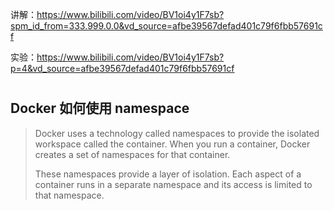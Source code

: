 
讲解：https://www.bilibili.com/video/BV1oi4y1F7sb?spm_id_from=333.999.0.0&vd_source=afbe39567defad401c79f6fbb57691cf

实验：https://www.bilibili.com/video/BV1oi4y1F7sb?p=4&vd_source=afbe39567defad401c79f6fbb57691cf

# 



## Docker 如何使用 namespace
> Docker uses a technology called namespaces to provide the isolated workspace called the container. When you run a container, Docker creates a set of namespaces for that container.
> 
> These namespaces provide a layer of isolation. Each aspect of a container runs in a separate namespace and its access is limited to that namespace.
